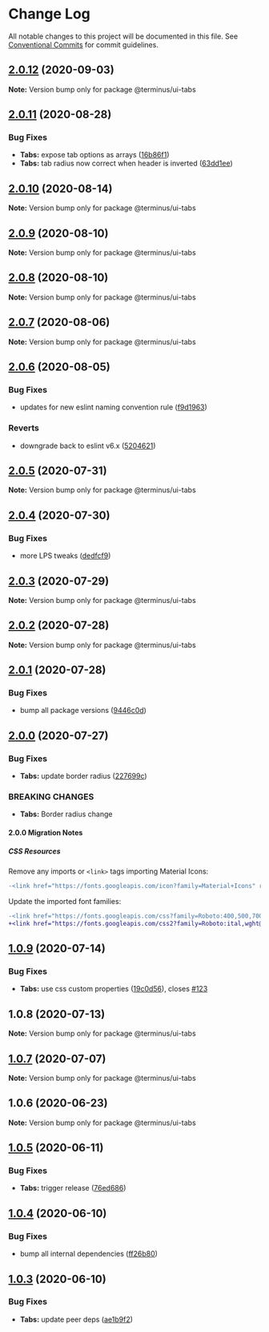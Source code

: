 # Change Log

All notable changes to this project will be documented in this file.
See [Conventional Commits](https://conventionalcommits.org) for commit guidelines.

## [2.0.12](https://github.com/GetTerminus/terminus-oss/compare/@terminus/ui-tabs@2.0.11...@terminus/ui-tabs@2.0.12) (2020-09-03)

**Note:** Version bump only for package @terminus/ui-tabs





## [2.0.11](https://github.com/GetTerminus/terminus-oss/compare/@terminus/ui-tabs@2.0.10...@terminus/ui-tabs@2.0.11) (2020-08-28)


### Bug Fixes

* **Tabs:** expose tab options as arrays ([16b86f1](https://github.com/GetTerminus/terminus-oss/commit/16b86f1aca2ec6f374f37abd88b9aeab5f1adf99))
* **Tabs:** tab radius now correct when header is inverted ([63dd1ee](https://github.com/GetTerminus/terminus-oss/commit/63dd1ee515fc108f2fc8cb436faf7be32945cef3))





## [2.0.10](https://github.com/GetTerminus/terminus-oss/compare/@terminus/ui-tabs@2.0.9...@terminus/ui-tabs@2.0.10) (2020-08-14)

**Note:** Version bump only for package @terminus/ui-tabs





## [2.0.9](https://github.com/GetTerminus/terminus-oss/compare/@terminus/ui-tabs@2.0.8...@terminus/ui-tabs@2.0.9) (2020-08-10)

**Note:** Version bump only for package @terminus/ui-tabs

## [2.0.8](https://github.com/GetTerminus/terminus-oss/compare/@terminus/ui-tabs@2.0.7...@terminus/ui-tabs@2.0.8) (2020-08-10)

**Note:** Version bump only for package @terminus/ui-tabs

## [2.0.7](https://github.com/GetTerminus/terminus-oss/compare/@terminus/ui-tabs@2.0.6...@terminus/ui-tabs@2.0.7) (2020-08-06)

**Note:** Version bump only for package @terminus/ui-tabs

## [2.0.6](https://github.com/GetTerminus/terminus-oss/compare/@terminus/ui-tabs@2.0.5...@terminus/ui-tabs@2.0.6) (2020-08-05)

### Bug Fixes

* updates for new eslint naming convention rule ([f9d1963](https://github.com/GetTerminus/terminus-oss/commit/f9d1963184a2e483274b629e6bb6504e21baa743))

### Reverts

* downgrade back to eslint v6.x ([5204621](https://github.com/GetTerminus/terminus-oss/commit/5204621a0c0aef6d7892222f190f07a620497d73))

## [2.0.5](https://github.com/GetTerminus/terminus-oss/compare/@terminus/ui-tabs@2.0.4...@terminus/ui-tabs@2.0.5) (2020-07-31)

**Note:** Version bump only for package @terminus/ui-tabs

## [2.0.4](https://github.com/GetTerminus/terminus-oss/compare/@terminus/ui-tabs@2.0.3...@terminus/ui-tabs@2.0.4) (2020-07-30)

### Bug Fixes

* more LPS tweaks ([dedfcf9](https://github.com/GetTerminus/terminus-oss/commit/dedfcf947e3bcd33041b388ccab9bcc5bf273f51))

## [2.0.3](https://github.com/GetTerminus/terminus-oss/compare/@terminus/ui-tabs@2.0.2...@terminus/ui-tabs@2.0.3) (2020-07-29)

**Note:** Version bump only for package @terminus/ui-tabs

## [2.0.2](https://github.com/GetTerminus/terminus-oss/compare/@terminus/ui-tabs@2.0.1...@terminus/ui-tabs@2.0.2) (2020-07-28)

**Note:** Version bump only for package @terminus/ui-tabs

## [2.0.1](https://github.com/GetTerminus/terminus-oss/compare/@terminus/ui-tabs@2.0.0...@terminus/ui-tabs@2.0.1) (2020-07-28)

### Bug Fixes

* bump all package versions ([9446c0d](https://github.com/GetTerminus/terminus-oss/commit/9446c0d5cde3bd693cfba7cabbfd2db443a47b00))

## [2.0.0](https://github.com/GetTerminus/terminus-oss/compare/@terminus/ui-tabs@1.0.9...@terminus/ui-tabs@2.0.0) (2020-07-27)

### Bug Fixes

* **Tabs:** update border radius ([227699c](https://github.com/GetTerminus/terminus-oss/commit/227699c01c3a614571d491695ded27c9fabf9520))

### BREAKING CHANGES

* **Tabs:** Border radius change

#### 2.0.0 Migration Notes

##### CSS Resources

Remove any imports or `<link>` tags importing Material Icons:

```diff
-<link href="https://fonts.googleapis.com/icon?family=Material+Icons" rel="stylesheet">
```

Update the imported font families:

```diff
-<link href="https://fonts.googleapis.com/css?family=Roboto:400,500,700" rel="stylesheet">
+<link href="https://fonts.googleapis.com/css2?family=Roboto:ital,wght@0,400;0,500;0,700;1,400&display=swap" rel="stylesheet">
```

## [1.0.9](https://github.com/GetTerminus/terminus-oss/compare/@terminus/ui-tabs@1.0.8...@terminus/ui-tabs@1.0.9) (2020-07-14)

### Bug Fixes

* **Tabs:** use css custom properties ([19c0d56](https://github.com/GetTerminus/terminus-oss/commit/19c0d5671678e446b550ff6d2617d1957dab451b)), closes [#123](https://github.com/GetTerminus/terminus-oss/issues/123)

## 1.0.8 (2020-07-13)

**Note:** Version bump only for package @terminus/ui-tabs

## [1.0.7](https://github.com/GetTerminus/terminus-oss/compare/@terminus/ui-tabs@1.0.6...@terminus/ui-tabs@1.0.7) (2020-07-07)

**Note:** Version bump only for package @terminus/ui-tabs

## 1.0.6 (2020-06-23)

**Note:** Version bump only for package @terminus/ui-tabs

## [1.0.5](https://github.com/GetTerminus/terminus-oss/compare/@terminus/ui-tabs@1.0.4...@terminus/ui-tabs@1.0.5) (2020-06-11)

### Bug Fixes

* **Tabs:** trigger release ([76ed686](https://github.com/GetTerminus/terminus-oss/commit/76ed68633fb409ebe169f20a3f320dd3bd56bec1))

## [1.0.4](https://github.com/GetTerminus/terminus-oss/compare/@terminus/ui-tabs@1.0.3...@terminus/ui-tabs@1.0.4) (2020-06-10)

### Bug Fixes

* bump all internal dependencies ([ff26b80](https://github.com/GetTerminus/terminus-oss/commit/ff26b806bb599401f006996be5b567a378e68ef3))

## [1.0.3](https://github.com/GetTerminus/terminus-oss/compare/@terminus/ui-tabs@1.0.2...@terminus/ui-tabs@1.0.3) (2020-06-10)

### Bug Fixes

* **Tabs:** update peer deps ([ae1b9f2](https://github.com/GetTerminus/terminus-oss/commit/ae1b9f2a68fe8f4410da297069c466208b32efd1))
